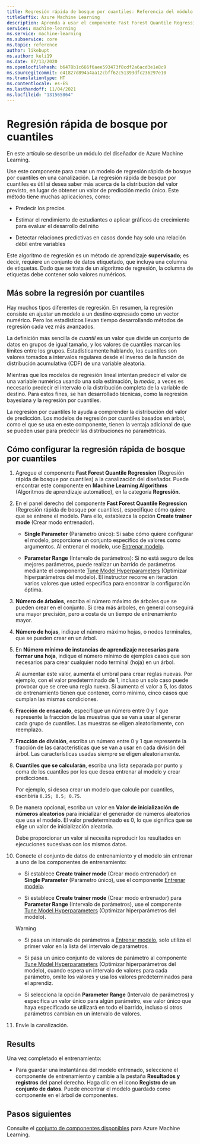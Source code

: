 ```yaml
---
title: Regresión rápida de bosque por cuantiles: Referencia del módulo
titleSuffix: Azure Machine Learning
description: Aprenda a usar el componente Fast Forest Quantile Regression (Regresión rápida de bosque por cuantiles) para crear un modelo de regresión que puede predecir valores para un número especificado de cuantiles.
services: machine-learning
ms.service: machine-learning
ms.subservice: core
ms.topic: reference
author: likebupt
ms.author: keli19
ms.date: 07/13/2020
ms.openlocfilehash: b6478b1c666f6aee593473f8cdf2a6acd3e1e8c9
ms.sourcegitcommit: e41827d894a4aa12cbff62c51393dfc236297e10
ms.translationtype: HT
ms.contentlocale: es-ES
ms.lasthandoff: 11/04/2021
ms.locfileid: "131565864"
---
```

# <a name="fast-forest-quantile-regression"></a>Regresión rápida de bosque por cuantiles

En este artículo se describe un módulo del diseñador de Azure Machine Learning.

Use este componente para crear un modelo de regresión rápida de bosque por cuantiles en una canalización. La regresión rápida de bosque por cuantiles es útil si desea saber más acerca de la distribución del valor previsto, en lugar de obtener un valor de predicción medio único. Este método tiene muchas aplicaciones, como:  
  
- Predecir los precios  
  
- Estimar el rendimiento de estudiantes o aplicar gráficos de crecimiento para evaluar el desarrollo del niño  
  
- Detectar relaciones predictivas en casos donde hay solo una relación débil entre variables  
  
Este algoritmo de regresión es un método de aprendizaje **supervisado**; es decir, requiere un conjunto de datos etiquetado, que incluya una columna de etiquetas. Dado que se trata de un algoritmo de regresión, la columna de etiquetas debe contener solo valores numéricos.

## <a name="more-about-quantile-regression"></a>Más sobre la regresión por cuantiles

Hay muchos tipos diferentes de regresión. En resumen, la regresión consiste en ajustar un modelo a un destino expresado como un vector numérico. Pero los estadísticos llevan tiempo desarrollando métodos de regresión cada vez más avanzados.

La definición más sencilla de *cuantil* es un valor que divide un conjunto de datos en grupos de igual tamaño, y los valores de cuantiles marcan los límites entre los grupos. Estadísticamente hablando, los cuantiles son valores tomados a intervalos regulares desde el inverso de la función de distribución acumulativa (CDF) de una variable aleatoria.

Mientras que los modelos de regresión lineal intentan predecir el valor de una variable numérica usando una sola estimación, la *media*, a veces es necesario predecir el intervalo o la distribución completa de la variable de destino. Para estos fines, se han desarrollado técnicas, como la regresión bayesiana y la regresión por cuantiles.

La regresión por cuantiles le ayuda a comprender la distribución del valor de predicción. Los modelos de regresión por cuantiles basados en árbol, como el que se usa en este componente, tienen la ventaja adicional de que se pueden usar para predecir las distribuciones no paramétricas.

  
## <a name="how-to-configure-fast-forest-quantile-regression"></a>Cómo configurar la regresión rápida de bosque por cuantiles

1. Agregue el componente **Fast Forest Quantile Regression** (Regresión rápida de bosque por cuantiles) a la canalización del diseñador. Puede encontrar este componente en **Machine Learning Algorithms** (Algoritmos de aprendizaje automático), en la categoría **Regresión**.

2. En el panel derecho del componente **Fast Forest Quantile Regression** (Regresión rápida de bosque por cuantiles), especifique cómo quiere que se entrene el modelo. Para ello, establezca la opción **Create trainer mode** (Crear modo entrenador).  
  
    - **Single Parameter** (Parámetro único): Si sabe cómo quiere configurar el modelo, proporcione un conjunto específico de valores como argumentos. Al entrenar el modelo, use [Entrenar modelo](train-model.md).
  
    - **Parameter Range** (Intervalo de parámetros): Si no está seguro de los mejores parámetros, puede realizar un barrido de parámetros mediante el componente [Tune Model Hyperparameters](tune-model-hyperparameters.md) (Optimizar hiperparámetros del modelo). El instructor recorre en iteración varios valores que usted especifica para encontrar la configuración óptima.

3. **Número de árboles**, escriba el número máximo de árboles que se pueden crear en el conjunto. Si crea más árboles, en general conseguirá una mayor precisión, pero a costa de un tiempo de entrenamiento mayor.  

4. **Número de hojas**, indique el número máximo hojas, o nodos terminales, que se pueden crear en un árbol.  

5. En **Número mínimo de instancias de aprendizaje necesarias para formar una hoja**, indique el número mínimo de ejemplos casos que son necesarios para crear cualquier nodo terminal (hoja) en un árbol.  
  
     Al aumentar este valor, aumenta el umbral para crear reglas nuevas. Por ejemplo, con el valor predeterminado de 1, incluso un solo caso puede provocar que se cree una regla nueva. Si aumenta el valor a 5, los datos de entrenamiento tienen que contener, como mínimo, cinco casos que cumplan las mismas condiciones.

6. **Fracción de ensacado**, especifique un número entre 0 y 1 que represente la fracción de las muestras que se van a usar al generar cada grupo de cuantiles. Las muestras se eligen aleatoriamente, con reemplazo.

7. **Fracción de división**, escriba un número entre 0 y 1 que represente la fracción de las características que se van a usar en cada división del árbol. Las características usadas siempre se eligen aleatoriamente.

8. **Cuantiles que se calcularán**, escriba una lista separada por punto y coma de los cuantiles por los que desea entrenar al modelo y crear predicciones.
  
     Por ejemplo, si desea crear un modelo que calcule por cuantiles, escribiría `0.25; 0.5; 0.75`.  

9. De manera opcional, escriba un valor en **Valor de inicialización de números aleatorios** para inicializar el generador de números aleatorios que usa el modelo.  El valor predeterminado es 0, lo que significa que se elige un valor de inicialización aleatoria.
  
     Debe proporcionar un valor si necesita reproducir los resultados en ejecuciones sucesivas con los mismos datos.  

10. Conecte el conjunto de datos de entrenamiento y el modelo sin entrenar a uno de los componentes de entrenamiento: 

    - Si establece **Create trainer mode** (Crear modo entrenador) en **Single Parameter** (Parámetro único), use el componente [Entrenar modelo](train-model.md).

    - Si establece **Create trainer mode** (Crear modo entrenador) para **Parameter Range** (Intervalo de parámetros), use el componente [Tune Model Hyperparameters](tune-model-hyperparameters.md) (Optimizar hiperparámetros del modelo).

    > [!WARNING]
    > 
    > - Si pasa un intervalo de parámetros a [Entrenar modelo](train-model.md), solo utiliza el primer valor en la lista del intervalo de parámetros.
    > 
    > - Si pasa un único conjunto de valores de parámetro al componente [Tune Model Hyperparameters](tune-model-hyperparameters.md) (Optimizar hiperparámetros del modelo), cuando espera un intervalo de valores para cada parámetro, omite los valores y usa los valores predeterminados para el aprendiz.
    > 
    > - Si selecciona la opción **Parameter Range** (Intervalo de parámetros) y especifica un valor único para algún parámetro, ese valor único que haya especificado se utilizará en todo el barrido, incluso si otros parámetros cambian en un intervalo de valores.

11. Envíe la canalización.

## <a name="results"></a>Results

Una vez completado el entrenamiento:

+ Para guardar una instantánea del modelo entrenado, seleccione el componente de entrenamiento y cambie a la pestaña **Resultados y registros** del panel derecho. Haga clic en el icono **Registro de un conjunto de datos**.  Puede encontrar el modelo guardado como componente en el árbol de componentes.

## <a name="next-steps"></a>Pasos siguientes

Consulte el [conjunto de componentes disponibles](component-reference.md) para Azure Machine Learning.
